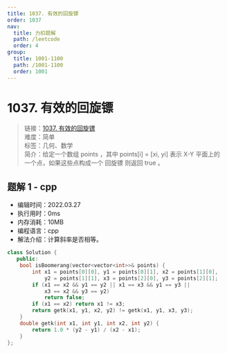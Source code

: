 ```yaml
---
title: 1037. 有效的回旋镖
order: 1037
nav:
  title: 力扣题解
  path: /leetcode
  order: 4
group:
  title: 1001-1100
  path: /1001-1100
  order: 1001
---
```


# 1037. 有效的回旋镖

> 链接：[1037. 有效的回旋镖](https://leetcode-cn.com/problems/valid-boomerang/)  
> 难度：简单  
> 标签：几何、数学  
> 简介：给定一个数组 points ，其中 points[i] = [xi, yi] 表示 X-Y 平面上的一个点，如果这些点构成一个 回旋镖 则返回 true 。

## 题解 1 - cpp

- 编辑时间：2022.03.27
- 执行用时：0ms
- 内存消耗：10MB
- 编程语言：cpp
- 解法介绍：计算斜率是否相等。

```cpp
class Solution {
   public:
    bool isBoomerang(vector<vector<int>>& points) {
        int x1 = points[0][0], y1 = points[0][1], x2 = points[1][0],
            y2 = points[1][1], x3 = points[2][0], y3 = points[2][1];
        if (x1 == x2 && y1 == y2 || x1 == x3 && y1 == y3 ||
            x3 == x2 && y3 == y2)
            return false;
        if (x1 == x2) return x1 != x3;
        return getk(x1, y1, x2, y2) != getk(x1, y1, x3, y3);
    }
    double getk(int x1, int y1, int x2, int y2) {
        return 1.0 * (y2 - y1) / (x2 - x1);
    }
};
```
